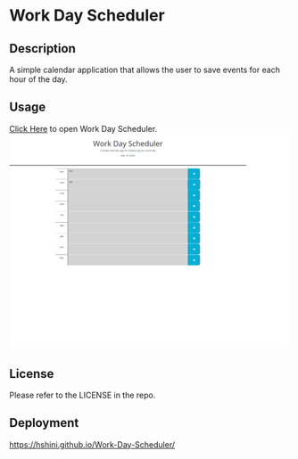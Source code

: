 #  Work Day Scheduler

## Description
A simple calendar application that allows the user to save events for each hour of the day. 

## Usage

[Click Here](https://hshini.github.io/Work-Day-Scheduler/) to open Work Day Scheduler. 
![Work Day Scheduler](./Assets/Images/image.png)

## License
Please refer to the LICENSE in the repo.

## Deployment
https://hshini.github.io/Work-Day-Scheduler/

